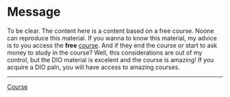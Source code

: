 # Message

To be clear. The content here is a content based on a free course. Noone can reproduce this material. If you wanna to know this material, my advice is to you access the **free** [course](https://web.dio.me/track/coding-the-future-claro-java-spring-boot). And if they end the course or start to ask money to study in the course? Well, this considerations are out of my control, but the DIO material is excelent and the course is amazing! If you acquire a DIO paln, you will have access to amazing courses.


---


[Course](https://web.dio.me/course/conhecendo-collections-java/learning/5d45707d-5d71-4a52-aef0-89e4c73e5678?back=/track/coding-the-future-claro-java-spring-boot&tab=undefined&moduleId=undefined)
